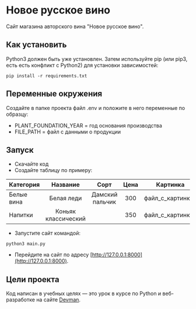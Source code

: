 # Новое русское вино

Сайт магазина авторского вина "Новое русское вино".


## Как установить

Python3 должен быть уже установлен. Затем используйте pip (или pip3, есть есть конфликт с Python2) для установки зависимостей:

```
pip install -r requirements.txt
```


## Переменные окружения

Создайте в папке проекта файл .env и положите в него переменные по образцу:
* PLANT_FOUNDATION_YEAR = год основания производства
* FILE_PATH = файл с данными о продукции


## Запуск


- Скачайте код
- Создайте таблицу по примеру:

|   Категория   |     Название    |   Сорт     |   Цена   |     Картинка    |       Акция        |
|:------------- |:---------------:|:--------------:|:--------:|:---------------:|:------------------:|
| Белые вина    | Белая леди      |Дамский пальчик| 300      |файл_с_картинкой |                    |
| Напитки       | Коньяк классический|            | 350   |файл_с_картинкой |Выгодное предложение|


- Запустите сайт командой:
 ```
 python3 main.py
 ```
- Перейдите на сайт по адресу [http://127.0.0.1:8000](http://127.0.0.1:8000).


## Цели проекта

Код написан в учебных целях — это урок в курсе по Python и веб-разработке на сайте [Devman](https://dvmn.org).
